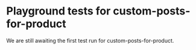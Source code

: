 # Playground tests for custom-posts-for-product
We are still awaiting the first test run for custom-posts-for-product.
